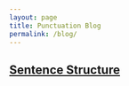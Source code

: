 ```yaml
---
layout: page
title: Punctuation Blog
permalink: /blog/
---
```



## [Sentence Structure](/structures)